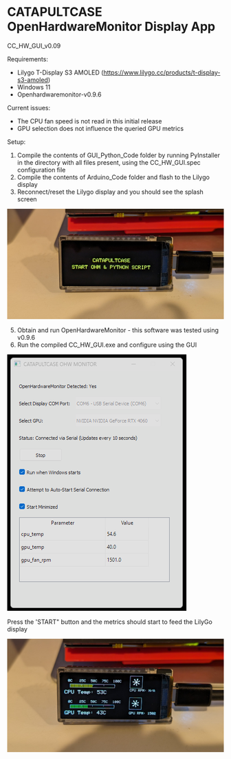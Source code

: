 # CATAPULTCASE OpenHardwareMonitor Display App
CC_HW_GUI_v0.09

Requirements:
- Lilygo T-Display S3 AMOLED (https://www.lilygo.cc/products/t-display-s3-amoled)
- Windows 11
- Openhardwaremonitor-v0.9.6

Current issues:
- The CPU fan speed is not read in this initial release
- GPU selection does not influence the queried GPU metrics

Setup:
1. Compile the contents of GUI_Python_Code folder by running PyInstaller in the directory with all files present, using the CC_HW_GUI.spec configuration file
3. Compile the contents of Arduino_Code folder and flash to the Lilygo display 
4. Reconnect/reset the Lilygo display and you should see the splash screen
   
![screenshot](splash.jpg)

5. Obtain and run OpenHardwareMonitor - this software was tested using v0.9.6
6. Run the compiled CC_HW_GUI.exe and configure using the GUI

![screenshot](GUI.png)

Press the 'START" button and the metrics should start to feed the LilyGo display

![screenshot](running.jpg)
